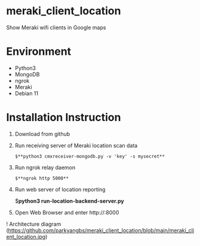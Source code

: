# meraki_client_location
Show Meraki wifi clients in Google maps

# Environment
- Python3
- MongoDB
- ngrok
- Meraki
- Debian 11

# Installation Instruction
1) Download from github
2) Run receiving server of Meraki location scan data
   
       $**python3 cmxreceiver-mongodb.py -v 'key' -s mysecret**
4) Run ngrok relay daemon

       $**ngrok http 5000**
6) Run web server of location reporting

      $**python3 run-location-backend-server.py**
8) Open Web Browser and enter http://<web server IP>:8000

! Architecture diagram (https://github.com/parkyangbs/meraki_client_location/blob/main/meraki_client_location.jpg)
